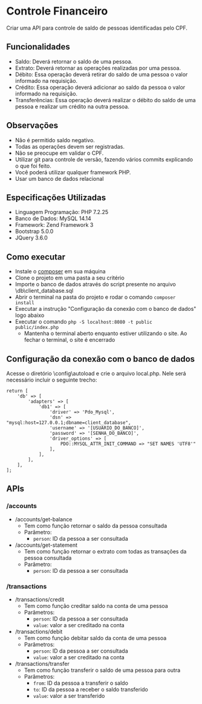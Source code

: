 # Controle Financeiro

Criar uma API para controle de saldo de pessoas identificadas pelo CPF.

## Funcionalidades
- Saldo: Deverá retornar o saldo de uma pessoa.
- Extrato: Deverá retornar as operações realizadas por uma pessoa.
- Débito: Essa operação deverá retirar do saldo de uma pessoa o valor informado na requisição.
- Crédito: Essa operação deverá adicionar ao saldo da pessoa o valor informado na requisição.
- Transferências: Essa operação deverá realizar o débito do saldo de uma pessoa e realizar um crédito na outra pessoa.

## Observações
- Não é permitido saldo negativo.
- Todas as operações devem ser registradas.
- Não se preocupe em validar o CPF.
- Utilizar git para controle de versão, fazendo vários commits explicando o que foi feito.
- Você poderá utilizar qualquer framework PHP.
- Usar um banco de dados relacional

## Especificações Utilizadas
- Linguagem Programação: PHP 7.2.25
- Banco de Dados: MySQL 14.14
- Framework: Zend Framework 3
- Bootstrap 5.0.0
- JQuery 3.6.0

## Como executar
- Instale o [composer](https://getcomposer.org/download/) em sua máquina
- Clone o projeto em uma pasta a seu critério
- Importe o banco de dados através do script presente no arquivo \db\client_database.sql
- Abrir o terminal na pasta do projeto e rodar o comando `composer install`
- Executar a instrução "Configuração da conexão com o banco de dados" logo abaixo
- Executar o comando `php -S localhost:8080 -t public public/index.php`
  - Mantenha o terminal aberto enquanto estiver utilizando o site. Ao fechar o terminal, o site é encerrado


## Configuração da conexão com o banco de dados
Acesse o diretório \config\autoload e crie o arquivo local.php. Nele será necessário incluir o seguinte trecho:
```
return [
    'db' => [
        'adapters' => [
            'db1' => [
                'driver' => 'Pdo_Mysql',
                'dsn' => "mysql:host=127.0.0.1;dbname=client_database",
                'username' => '[USUARIO_DO_BANCO]',
                'password' => '[SENHA_DO_BANCO]',
                'driver_options' => [
                    PDO::MYSQL_ATTR_INIT_COMMAND => "SET NAMES 'UTF8'"
                ],
            ],
        ],
    ],
];
```

## APIs

### /accounts
- /accounts/get-balance
  - Tem como função retornar o saldo da pessoa consultada
  - Parâmetro: 
    - `person`: ID da pessoa a ser consultada
- /accounts/get-statement
  - Tem como função retornar o extrato com todas as transações da pessoa consultada
  - Parâmetro: 
    - `person`: ID da pessoa a ser consultada

### /transactions
- /transactions/credit
  - Tem como função creditar saldo na conta de uma pessoa
  - Parâmetros: 
    - `person`: ID da pessoa a ser consultada
    - `value`: valor a ser creditado na conta
- /transactions/debit
  - Tem como função debitar saldo da conta de uma pessoa
  - Parâmetros: 
    - `person`: ID da pessoa a ser consultada
    - `value`: valor a ser creditado na conta
- /transactions/transfer
  - Tem como função transferir o saldo de uma pessoa para outra
  - Parâmetros: 
    - `from`: ID da pessoa a transferir o saldo
    - `to`: ID da pessoa a receber o saldo transferido
    - `value`: valor a ser transferido
